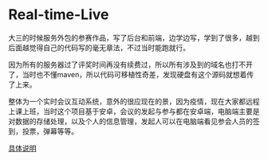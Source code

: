 # Real-time-Live
大三的时候服务外包的参赛作品，写了后台和前端，边学边写，学到了很多，越到后面越觉得自己的代码写的毫无章法，不过当时能跑就行。  

因为所有的服务器过了评奖时间再没有续费过，所以所有涉及到的域名也打不开了，当时也不懂maven，所以代码可移植性奇差，发现硬盘有这个源码就想着传了上来。  


整体为一个实时会议互动系统，意外的很应现在的景，因为疫情，现在大家都远程上课上班，当时这个项目基于安卓，会议的发起与参与都在安卓端，电脑端主要是对数据的存储处理，以及个人的信息管理，发起人可以在电脑端看见参会人员的签到，投票，弹幕等等。  


[具体说明](https://github.com/Xiaoyao-L/Real-time-Live/blob/master/A27%E2%80%94%E8%A5%BF%E5%8D%97%E4%BA%A4%E9%80%9A%E5%A4%A7%E5%AD%A6%E2%80%94Three%26Two%20%E5%9B%A2%E9%98%9F%E2%80%94%E7%A7%BB%E5%8A%A8%E4%BC%9A%E8%AE%AE%E5%AE%9E%E6%97%B6%E4%BA%92%E5%8A%A8%E7%B3%BB%E7%BB%9F/A27%E2%80%94%E8%A5%BF%E5%8D%97%E4%BA%A4%E9%80%9A%E5%A4%A7%E5%AD%A6%E2%80%94Three%26Two%20%E5%9B%A2%E9%98%9F%E2%80%94%E7%A7%BB%E5%8A%A8%E4%BC%9A%E8%AE%AE%E5%AE%9E%E6%97%B6%E4%BA%92%E5%8A%A8%E7%B3%BB%E7%BB%9F%E2%80%94%E9%A1%B9%E7%9B%AE%E6%A6%82%E8%A6%81%E4%BB%8B%E7%BB%8D.pdf)
